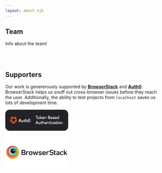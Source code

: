 ```yaml
---
layout: about.njk
---
```

## Team
Info about the team!  

<br></br>
## Supporters

Our work is genererously supported by **[BrowserStack](https://www.browserstack.com)** and **[Auth0](https://auth0.com)**. BrowserStack helps us snuff out cross-browser issues before they reach the user. Additionally, the ability to test projects from `localhost` saves us lots of development time.

<a href="https://www.auth0.com"><img src="/images/sponsors/auth0.jpeg" width="200"></a>

<a href="https://www.browserstack.com"><img src="/images/sponsors/browserstack.jpeg" width="200"></a>